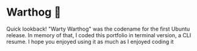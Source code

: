 # Warthog 🎃
Quick lookback! "Warty Warthog" was the codename for the first Ubuntu release. In memory of that, I coded this portfolio in terminal version, a CLI resume. I hope you enjoyed using it as much as I enjoyed coding it
